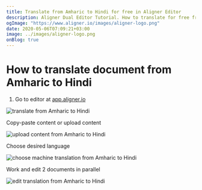 ```yaml
---
title: Translate from Amharic to Hindi for free in Aligner Editor
description: Aligner Dual Editor Tutorial. How to translate for free from Amharic to Hindi. Aligner is multilingual document management platform. 
ogImage: "https://www.aligner.io/images/aligner-logo.png"
date: 2020-05-06T07:09:21+03:00
image: ../images/aligner-logo.png
onBlog: true
---
```


# How to translate document from Amharic to Hindi

1. Go to editor at [app.aligner.io](https://app.aligner.io "Aligner App web page")

![translate from Amharic to Hindi](../aligner-blank-editor.png "translate from Amharic to Hindi")

Copy-paste content or upload content

![upload content from Amharic to Hindi](../aligner-uploaded-document.png "upload content from Amharic to Hindi")

Choose desired language

![choose machine translation from Amharic to Hindi](../aligner-language-dropdown.png "choose machine translation from Amharic to Hindi")

Work and edit 2 documents in parallel

![edit translation from Amharic to Hindi](../aligner-double-sitded-editor.png "edit translation from Amharic to Hindi")

